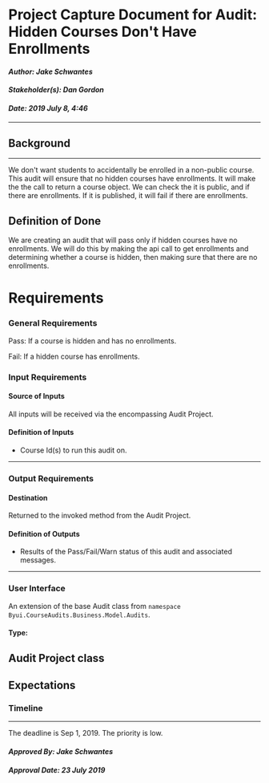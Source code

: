 # Project Capture Document for Audit: Hidden Courses Don't Have Enrollments
#### *Author: Jake Schwantes*
#### *Stakeholder(s): Dan Gordon*
#### *Date: 2019 July 8, 4:46*

---

## Background

-----
We don't want students to accidentally be enrolled in a non-public course. This audit will ensure that no hidden courses have enrollments. It will make the the call to return a course object. We can check the it is public, and if there are enrollments. If it is published, it will fail if there are enrollments.

## Definition of Done

We are creating an audit that will pass only if hidden courses have no enrollments. We will do this by making the api call to get enrollments and determining whether a course is hidden, then making sure that there are no enrollments.

# Requirements
### General Requirements
<!-- What counts as pass/fail/warn? -->
Pass: If a course is hidden and has no enrollments.

Fail: If a hidden course has enrollments.
### Input Requirements
#### Source of Inputs
All inputs will be received via the encompassing Audit Project.
#### Definition of Inputs
<!-- TBD: do not fill out just yet -->
- Course Id(s) to run this audit on.
---
### Output Requirements
#### Destination
Returned to the invoked method from the Audit Project.
#### Definition of Outputs
<!-- TBD: do not fill out just yet -->
- Results of the Pass/Fail/Warn status of this audit and associated messages.
---
### User Interface
An extension of the base Audit class from `namespace Byui.CourseAudits.Business.Model.Audits`.
#### Type:
Audit Project class
-----
## Expectations
### Timeline
<!-- What is the deadline? 2019 Sep 1? -->
<!-- What priority is this audit? -->
-----
The deadline is Sep 1, 2019.
The priority is low.
#### *Approved By: Jake Schwantes* 
#### *Approval Date: 23 July 2019*
